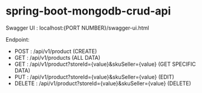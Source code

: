 # spring-boot-mongodb-crud-api

Swagger UI : localhost:{PORT NUMBER}/swagger-ui.html

Endpoint:
- POST   : /api/v1/product (CREATE)
- GET    : /api/v1/products (ALL DATA)
- GET    : /api/v1/product?storeId={value}&skuSeller={value} (GET SPECIFIC DATA)
- PUT    : /api/v1/product?storeId={value}&skuSeller={value} (EDIT)
- DELETE : /api/v1/product?storeId={value}&skuSeller={value} (DELETE) 
